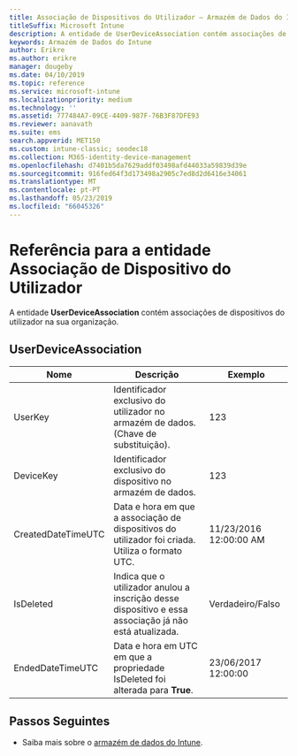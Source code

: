 ```yaml
---
title: Associação de Dispositivos do Utilizador – Armazém de Dados do Intune
titleSuffix: Microsoft Intune
description: A entidade de UserDeviceAssociation contém associações de dispositivo do utilizador na sua organização.
keywords: Armazém de Dados do Intune
author: Erikre
ms.author: erikre
manager: dougeby
ms.date: 04/10/2019
ms.topic: reference
ms.service: microsoft-intune
ms.localizationpriority: medium
ms.technology: ''
ms.assetid: 777484A7-09CE-4409-987F-76B3F87DFE93
ms.reviewer: aanavath
ms.suite: ems
search.appverid: MET150
ms.custom: intune-classic; seodec18
ms.collection: M365-identity-device-management
ms.openlocfilehash: d7401b5da7629addf03498afd44033a59839d39e
ms.sourcegitcommit: 916fed64f3d173498a2905c7ed8d2d6416e34061
ms.translationtype: MT
ms.contentlocale: pt-PT
ms.lasthandoff: 05/23/2019
ms.locfileid: "66045326"
---
```

# <a name="reference-for-user-device-association-entity"></a>Referência para a entidade Associação de Dispositivo do Utilizador

A entidade **UserDeviceAssociation** contém associações de dispositivos do utilizador na sua organização.

## <a name="userdeviceassociation"></a>UserDeviceAssociation


|        Nome        |                                           Descrição                                            |        Exemplo         |
|--------------------|--------------------------------------------------------------------------------------------------|------------------------|
|      UserKey       |              Identificador exclusivo do utilizador no armazém de dados. (Chave de substituição).               |          123           |
|     DeviceKey      |                      Identificador exclusivo do dispositivo no armazém de dados.                      |          123           |
| CreatedDateTimeUTC |           Data e hora em que a associação de dispositivos do utilizador foi criada. Utiliza o formato UTC.           | 11/23/2016 12:00:00 AM |
|     IsDeleted      | Indica que o utilizador anulou a inscrição desse dispositivo e essa associação já não está atualizada. |       Verdadeiro/Falso       |
|  EndedDateTimeUTC  |              Data e hora em UTC em que a propriedade IsDeleted foi alterada para <strong>True</strong>.               | 23/06/2017 12:00:00 |

## <a name="next-steps"></a>Passos Seguintes

- Saiba mais sobre o [armazém de dados do Intune](reports-nav-create-intune-reports.md).
